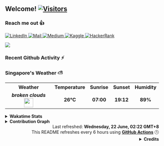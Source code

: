 <h2>Welcome! <a href="https://github.com/RussellDash332"> <img src="https://visitor-badge.laobi.icu/badge?page_id=RussellDash332" alt="Visitors"></a></h2>

<!--
[![Typing SVG](https://readme-typing-svg.herokuapp.com?font=Ubuntu&color=DD58C1&multiline=true&lines=Currently+coding+for+fun...;but+also+for+a+better+future!)](https://github.com/DenverCoder1/readme-typing-svg)
-->

<h3>Reach me out 👍</h3>
<p>
<!--
<a href="https://www.instagram.com/russellsaerang2702/">
  <img alt="Instagram" src="https://img.shields.io/badge/Instagram-E4405F?style=for-the-badge&logo=instagram&logoColor=white"/>
</a>
-->
<a href="https://www.linkedin.com/in/nicholasrussellsaerang/">
  <img alt="LinkedIn" src="https://img.shields.io/badge/linkedin%20-%230077B5.svg?&style=for-the-badge&logo=linkedin&logoColor=white"/>
</a>
<a href="mailto:russellsaerang@gmail.com">
  <img alt="Mail" src="https://img.shields.io/badge/Gmail-D14836?style=for-the-badge&logo=gmail&logoColor=white"/>
</a>
<a href="https://medium.com/@russellsaerang">
  <img alt="Medium" src="https://img.shields.io/badge/Medium-%23000000.svg?style=for-the-badge&logo=Medium&logoColor=white"/>
</a>
<a href="https://www.kaggle.com/russellsaerang">
  <img alt="Kaggle" src="https://img.shields.io/badge/Kaggle-20BEFF?style=for-the-badge&logo=Kaggle&logoColor=white"/>
</a>
<a href="https://www.hackerrank.com/russellsaerang">
  <img alt="HackerRank" src="https://img.shields.io/badge/-Hackerrank-2EC866?style=for-the-badge&logo=HackerRank&logoColor=white"/>
</a>
<!--
<a href="https://replit.com/@russellsaerang">
  <img alt="Repl.it" src="https://img.shields.io/badge/replit-667881?style=for-the-badge&logo=replit&logoColor=white"/>
</a>
-->
</p>

<p float="left">
  <a href="https://github.com/RussellDash332/">
  <img align="center" src="https://github-readme-stats.vercel.app/api?username=RussellDash332&count_private=true&hide_rank=false&show_icons=true&theme=react&include_all_commits=true&title_color=dd58c1&icon_color=dd58c1&custom_title=Russell's GitHub Stats" />
  <!--
  <img align="center" src="https://github-readme-stats.vercel.app/api/top-langs/?username=RussellDash332&hide=jupyter%20notebook,html&langs_count=10&theme=react&layout=compact&exclude_repo=nusmods,russelldash332.github.io&title_color=dd58c1"/>
  -->
  </a>
</p>

<h3>Recent Github Activity ⚡</h3>

<!--START_SECTION:activity-->
<!--END_SECTION:activity-->

<h3>Singapore's Weather ⛅</h3>
<table>
  <tr>
    <th>Weather</th>
    <th>Temperature</th>
    <th>Sunrise</th>
    <th>Sunset</th>
    <th>Humidity</th>
  </tr>
  <tr style="text-align:center">
    <td><b><i>broken clouds</i></b> <img width="30" src=http:&#x2F;&#x2F;openweathermap.org&#x2F;img&#x2F;w&#x2F;04n.png></td>
    <td><b>26°C</b></td>
    <td><b>07:00</b></td>
    <td><b>19:12</b></td>
    <td><b>89%</b></td>
  </tr>
</table>

<details>
  <summary>
    <b>Wakatime Stats</b>
  </summary>
  <a href="https://github.com/anuraghazra/github-readme-stats"><img src="https://github-readme-stats.vercel.app/api/wakatime?username=RussellDash332&layout=compact&theme=react&title_color=dd58c1&custom_title=My Wakatime Stats"/></a>
</details>
<details>
  <summary>
    <b>Contribution Graph</b>
  </summary>
  <a href="https://github.com/ashutosh00710/github-readme-activity-graph"><img src="https://activity-graph.herokuapp.com/graph?username=RussellDash332&custom_title=My%20Contribution%20Graph&theme=react-dark&area=true&line=dd58c1&color=dd58c1"/></a>
</details>

<div align="right">
  Last refreshed: <b>Wednesday, 22 June, 02:22 GMT+8</b>
  <br>This README refreshes every 6 hours using <b><a href="https://github.com/features/actions">GitHub Actions</a></b> 🕒
  <details>
    <summary>
      <b>Credits</b>
    </summary>
    Dynamic README inspired by <b><i><a href="https://github.com/thmsgbrt/thmsgbrt">Thomas Guibert</a></i></b> and <b><i><a href="https://github.com/simonw/simonw">Simon Willison</a></i></b>
    <br>Markdown Badges by <b><i><a href="https://github.com/Ileriayo/markdown-badges">Ileriayo Adebiyi</a></i></b>
    <br>Weather Info by <b><i><a href="https://openweathermap.org/api">OpenWeather</a></i></b>
  </details>
</div>